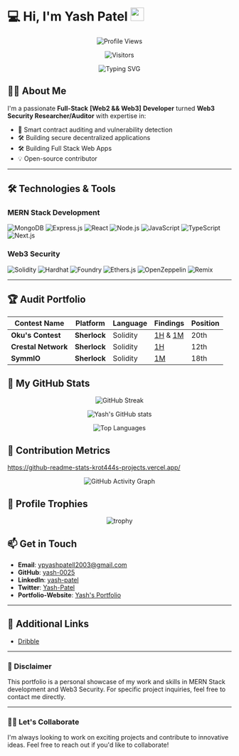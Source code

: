 # 💻 Hi, I'm Yash Patel <img src="https://media.giphy.com/media/hvRJCLFzcasrR4ia7z/giphy.gif" width="30px">

<div align="center">
  
  ![Profile Views](https://komarev.com/ghpvc/?username=yash-0025&color=blueviolet)
  
  ![Visitors](https://visitor-badge.laobi.icu/badge?page_id=yash-0025.yash-0025&left_color=blueviolet&right_color=pink)

  ![Typing SVG](https://readme-typing-svg.demolab.com?font=Fira+Code&weight=600&size=24&duration=3000&pause=1000&color=5CE1E6&center=true&vCenter=true&width=600&lines=MERN+Stack+Developer;Web3.0+Developer;Web3.0+Security+Researcher+/+Auditor;Blockchain+Enthusiast;Open+Source+Contributor)

</div>

## 👨‍💻 About Me

I'm a passionate **Full-Stack** **[Web2 && Web3]** **Developer** turned **Web3 Security Researcher/Auditor** with expertise in:

- 🔐 Smart contract auditing and vulnerability detection
- 🛠️ Building secure decentralized applications
- 🛠️ Building Full Stack Web Apps
- 💡 Open-source contributor 

---

## 🛠️ Technologies & Tools

### MERN Stack Development

![MongoDB](https://img.shields.io/badge/MongoDB-%2347A248.svg?style=for-the-badge&logo=mongodb&logoColor=white)
![Express.js](https://img.shields.io/badge/Express.js-%23000000.svg?style=for-the-badge&logo=express&logoColor=white)
![React](https://img.shields.io/badge/React-%2361DAFB.svg?style=for-the-badge&logo=react&logoColor=black)
![Node.js](https://img.shields.io/badge/Node.js-%23339933.svg?style=for-the-badge&logo=node.js&logoColor=white)
![JavaScript](https://img.shields.io/badge/JavaScript-F7DF1E?style=for-the-badge&logo=javascript&logoColor=black)
![TypeScript](https://img.shields.io/badge/TypeScript-007ACC?style=for-the-badge&logo=typescript&logoColor=white)
![Next.js](https://img.shields.io/badge/Next.js-000000?style=for-the-badge&logo=next.js&logoColor=white)


### Web3 Security

![Solidity](https://img.shields.io/badge/Solidity-%23363636.svg?style=for-the-badge&logo=solidity&logoColor=white)
![Hardhat](https://img.shields.io/badge/Hardhat-%23FFC107.svg?style=for-the-badge&logo=hardhat&logoColor=black)
![Foundry](https://img.shields.io/badge/Foundry-%231F2023.svg?style=for-the-badge&logo=foundry&logoColor=white)
![Ethers.js](https://img.shields.io/badge/Ethers.js-%23A970FF.svg?style=for-the-badge&logo=ethers.js&logoColor=white)
![OpenZeppelin](https://img.shields.io/badge/OpenZeppelin-%234E5D95.svg?style=for-the-badge&logo=openzeppelin&logoColor=white)
![Remix](https://img.shields.io/badge/Remix-%230D101E.svg?style=for-the-badge&logo=remix&logoColor=white)

---
## 🏆 Audit Portfolio

| **Contest Name**       | **Platform**        | **Language** | **Findings** | **Position** |
|-------------------------|---------------------|--------------|--------------|--------------|
| **Oku's Contest** | **Sherlock**          | Solidity          | [1H](https://github.com/sherlock-audit/2024-11-oku-judging/issues/849) & [1M](https://github.com/sherlock-audit/2024-11-oku-judging/issues/862) | 20th          |
| **Crestal Network** | **Sherlock**          | Solidity          | [1H](https://github.com/sherlock-audit/2025-03-crestal-network-judging/issues/459)  | 12th          |
| **SymmIO** | **Sherlock**          | Solidity          | [1M](https://github.com/sherlock-audit/2025-03-symm-io-stacking-judging/issues/686)  | 18th          |



## 🚀 My GitHub Stats

<div align="center">


<!-- Streak Stats - Theme: Radical -->

![GitHub Streak](https://github-readme-streak-stats-eight.vercel.app?user=yash-0025&theme=radical&hide_border=true)

<!-- Main Stats - Theme: TokyoNight -->
![Yash's GitHub stats](https://github-readme-stats-beta-eight-20.vercel.app/api?username=yash-0025&show_icons=true&theme=tokyonight&include_all_commits=true&count_private=true&hide_border=true)

<!-- Top Languages - Theme: Gruvbox -->
![Top Languages](https://github-readme-stats-beta-eight-20.vercel.app//api/top-langs/?username=yash-0025&layout=compact&theme=radical&hide_border=true&bg_color=0D1117&title_color=5CE1E6&text_color=FFFFFF)
</div>

## 🌟 Contribution Metrics
https://github-readme-stats-krot444s-projects.vercel.app/
<div align="center">
  
  ![GitHub Activity Graph](https://github-readme-activity-graph.vercel.app/graph?username=yash-0025&bg_color=0D1117&color=5CE1E6&line=5CE1E6&point=FFFFFF&area=true&hide_border=true&custom_title=My%20Contribution%20Graph)
  

</div>

## 🏅 Profile Trophies

<div align="center">
  
  ![trophy](https://github-profile-trophy.vercel.app/?username=yash-0025&theme=radical&no-frame=true&no-bg=true&margin-w=15&row=2&column=4)
  </div>


## 📫 Get in Touch

- **Email**: [ypyashpatell2003@gmail.com](mailto:ypyashpatell2003@gmail.com)
- **GitHub**: [yash-0025](https://github.com/yash-0025)
- **LinkedIn**: [yash-patel](https://www.linkedin.com/in/yash-patel-9343601b7/)
- **Twitter**: [Yash-Patel](https://x.com/yash_patel2003)
- **Portfolio-Website**: [Yash's Portfolio](https://portfolio-yash0025s-projects.vercel.app/)

---

## 🔗 Additional Links

- [Dribble](https://dribbble.com/yash0025)


---

### 🚨 Disclaimer
This portfolio is a personal showcase of my work and skills in MERN Stack development and Web3 Security. For specific project inquiries, feel free to contact me directly.

---

### 👨‍💻 Let's Collaborate
I'm always looking to work on exciting projects and contribute to innovative ideas. Feel free to reach out if you'd like to collaborate!

